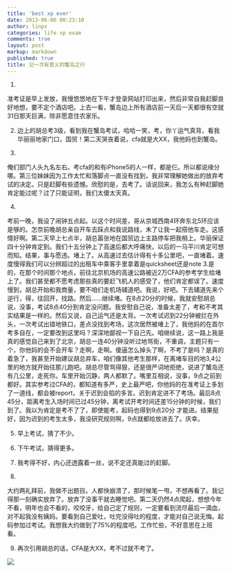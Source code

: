 ```yaml
---
title: 'best xp ever'
date: 2013-06-06 00:23:10
author: linpx
categories: life xp exam
comments: true
layout: post
markup: markdown
published: true
title: 记一次有意义的蟹岛之行
---
```

1.
准考证是早上发放，我慢悠悠地在下午才登录网站打印出来，然后非常自我赶脚良好地想，要不定个酒店吧。上去一看，蟹岛边上所有酒店前一天后一天都很有空就31日那天巨满，除非愿意住农家乐。

2. 边上的胡总考3级，看到我在蟹岛考试，哈哈一笑，考，你丫运气真背，看我华丽丽地家门口，国贸！第二天哭丧着说，cfa就是大XX，我他妈也到蟹岛。

3.
俺们部门人头九名左右。考cfa的和有iPhone5的人一样，都是仨。所以都说缘分哪。第三位妹妹因为工作太忙和落脚点一直没有找到，我非常理解她做出的放弃考试的决定。只是赶脚有些遗憾。欣慰的是，去考了。话说回来，我怎么有种赶脚她肯定能过呢？过了只能证明，我们太傻太天真。

4.
考前一晚，我设了闹钟五点起。以这个时间差，哥从京城西南4环奔东北5环应该是够的。怎奈前晚胡总亲自开车去踩点和我说路线，末了让我一起搭他车走。这感情好啊。第二天早上七点半，胡总嚣张地在国贸边上主路停车把我梢上。华丽保证四十分钟肯定到。我们十五分钟上了高速后都大呼痛快，以后的一马平川肯定可想而知。结果，事与愿违。堵上了。从高速过去估计得有十多公里吧，一直堵着。速度慢得我们可以分辨超过的出租车中乘客手里拿着是quicksheet还是note
3.是的，在那个时间那个地点，前往北京机场的高速公路被近2万CFA的参考学生给堵上了。我们甚至都不愿考虑那些真的要赶飞机人的感受了，他们肯定都误了。速度慢到，胡总开始和我商量，要不咱们走机场辅道吧。我说，好吧。下去辅道先来个逆行，得，往回开，找路。然后......继续堵。在8点20分的时候，我就安慰胡总说，没事，考试8点40分到肯定没问题。我安慰自己说，准备太差了，考和不考其实结果是一样的。然后又说，自己运气还是太背。一次考试迟到22分钟被拦在外头，一次考试出错地铁口，差点没找到考场，这次居然被堵上了，我他妈的在首尔考多自在，一定要改到这里吗？深深地鄙视一下自己先。咱继续说，这一路上我是真的感觉自己来到了北京，胡总一连40分钟没听过地骂街，不重调，主题只有一个，你他妈的会不会开车？走啊，走啊。傻逼怎么掉头了啊，不考了是吗？是真的着急了，我甚至开始建议胡总弃车，咱们像其他考生那样，在离堵车目的地3,4公里的地方就开始往那儿跑吧。胡总尽管骂得狠，还是很严词地拒绝，说进了蟹岛还有几公里，走死你。车里开始沉静，两人都默了。嘴里互相说，没事，9点之前到都好。其实参考过CFA的，都知道有多严，史上最严吧，你他妈的在准考证上多划了一道线，都会被report，关于迟到会掐的多言。迟到肯定进不了考场。最后8点45分，距离考生入场时间已过45分钟，离考试开考时间还差15分钟的时候，我们到了。我以为肯定是考不了了，即使能考，起码也得到9点20分
才能进。结果挺好，因为迟到的考生太多，我没研究规则啊，9点就都给放进去了。庆幸。

5. 早上考试，猜了不少。

6. 下午考试，猜得更多。

7. 我考得不好，内心还透露着一丝，说不定还真能过的赶脚。

8.
大约两礼拜前，我做不出题目。人都快崩溃了，那时候笔一甩，不想再看了。我记得那一刻确实放弃了。放弃了没事干就去睡觉吧。第二天仍然4点爬起，想想今年不看，明年也会不看的，咬咬牙，给自己定了规则，一定要看到流尽最后一滴血，对不起我没有姨妈。要看到自己爱吐，吐完没得吐的程度，才能对自己说无悔。起码参加过考试。我想我大约做到了75%的程度吧。工作忙些，不好意思在上班看。

9. 再次引用胡总的话，CFA是大XX，考不过就不考了。

![](http://farm8.staticflickr.com/7357/8960958330_bee00d44bc_o.jpg)
